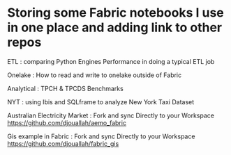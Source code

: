 # Storing some Fabric notebooks I use in one place and adding link to other repos


ETL          : comparing Python Engines Performance in doing a typical ETL job

Onelake     : How to read and write to onelake outside of Fabric 

Analytical : TPCH & TPCDS Benchmarks 

NYT        : using Ibis and SQLframe to analyze New York Taxi Dataset

Australian Electricity Market : Fork and sync Directly to your Workspace  https://github.com/djouallah/aemo_fabric

Gis example in Fabric         : Fork and sync Directly to your Workspace  https://github.com/djouallah/fabric_gis
